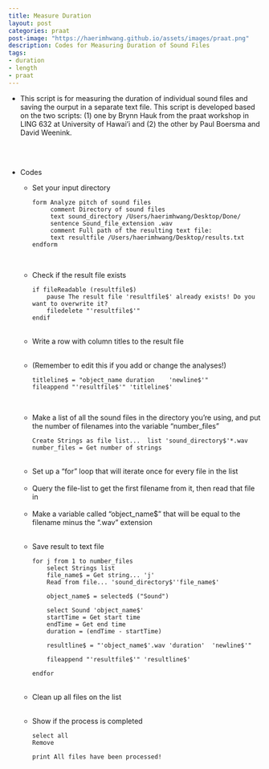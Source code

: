 ```yaml
---
title: Measure Duration 
layout: post
categories: praat
post-image: "https://haerimhwang.github.io/assets/images/praat.png"
description: Codes for Measuring Duration of Sound Files
tags:
- duration
- length
- praat
---
```


* This script is for measuring the duration of individual sound files and saving the ourput in a separate text file. This script is developed based on the two scripts: (1) one by Brynn Hauk from the praat workshop in LING 632 at University of Hawai’i and (2) the other by Paul Boersma and David Weenink.  
<br>
<br>

* Codes
    
    * Set your input directory
        
          form Analyze pitch of sound files 
               comment Directory of sound files
               text sound_directory /Users/haerimhwang/Desktop/Done/
               sentence Sound_file_extension .wav
               comment Full path of the resulting text file:
               text resultfile /Users/haerimhwang/Desktop/results.txt
          endform
          
    <br>
    
    * Check if the result file exists
        
          if fileReadable (resultfile$)
              pause The result file 'resultfile$' already exists! Do you want to overwrite it?
              filedelete "'resultfile$'"
          endif
          
    <br>
    
    * Write a row with column titles to the result file
    <br>
    
    * (Remember to edit this if you add or change the analyses!)
        
          titleline$ = "object_name	duration	'newline$'"
          fileappend "'resultfile$'" 'titleline$'
          
    <br>
        
    * Make a list of all the sound files in the directory you’re using, and put the number of filenames into the variable “number\_files”
        
          Create Strings as file list...  list 'sound_directory$'*.wav
          number_files = Get number of strings
          
    <br>
    
    * Set up a “for” loop that will iterate once for every file in the list
    <br>
    
    * Query the file-list to get the first filename from it, then read that file in
    <br>
    
    * Make a variable called “object\_name$” that will be equal to the filename minus the “.wav” extension
    <br>
    
    * Save result to text file
        
          for j from 1 to number_files
              select Strings list
              file_name$ = Get string... 'j'
              Read from file... 'sound_directory$''file_name$'
        
              object_name$ = selected$ ("Sound")
            
              select Sound 'object_name$'
              startTime = Get start time
              endTime = Get end time
              duration = (endTime - startTime) 
            
              resultline$ = "'object_name$'.wav	'duration'	'newline$'"
            
              fileappend "'resultfile$'" 'resultline$'		
            
          endfor
          
    <br>
    
    * Clean up all files on the list
    <br>
    
    * Show if the process is completed
        
          select all
          Remove
          
          print All files have been processed!
          
  <br>
  <br>

